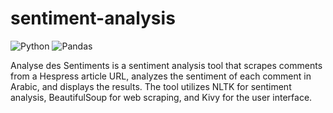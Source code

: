 # sentiment-analysis
<img alt="Python" src="https://img.shields.io/badge/python-%2314354C.svg?style=for-the-badge&logo=python&logoColor=white"/>  <img alt="Pandas" src="https://img.shields.io/badge/pandas-%23150458.svg?style=for-the-badge&logo=pandas&logoColor=white" />

Analyse des Sentiments is a sentiment analysis tool that scrapes comments from a Hespress article URL, analyzes the sentiment of each comment in Arabic, and displays the results. The tool utilizes NLTK for sentiment analysis, BeautifulSoup for web scraping, and Kivy for the user interface.
